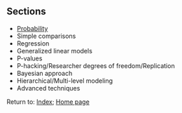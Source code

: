 ## Sections

* [Probability](C01_P000_Probability.md)
* Simple comparisons
* Regression
* Generalized linear models
* P-values
* P-hacking/Researcher degrees of freedom/Replication
* Bayesian approach
* Hierarchical/Multi-level modeling
* Advanced techniques

Return to:
[Index](C0_P000_Alphabetical.md); 
[Home page](https://rettopnivek.github.io/Tutorials_for_statistics/)

